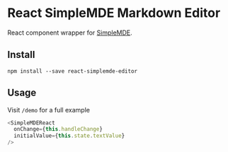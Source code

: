 # React SimpleMDE Markdown Editor

React component wrapper for
[SimpleMDE](https://github.com/NextStepWebs/simplemde-markdown-editor).

## Install

```
npm install --save react-simplemde-editor
```

## Usage
Visit `/demo` for a full example

```javascript
<SimpleMDEReact
  onChange={this.handleChange}
  initialValue={this.state.textValue}
/>
```
